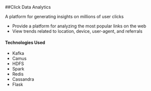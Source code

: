 ##Click Data Analytics

  A platform for generating insights on millions of user clicks


 * Provide a platform for analyzing the most popular links on the web
 * View trends related to location, device, user-agent, and referrals


#### Technologies Used

- Kafka
- Camus
- HDFS
- Spark
- Redis
- Cassandra
- Flask

  
  
